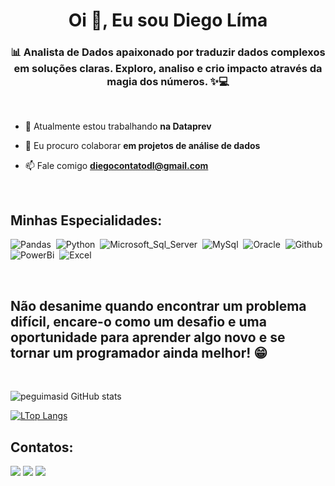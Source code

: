 
<h1 align="center">Oi 👋, Eu sou Diego Líma</h1>

  


<h3 align="center">📊 Analista de Dados apaixonado por traduzir dados complexos em soluções claras. Exploro, analiso e crio impacto através da magia dos números. ✨💻</h3>

&nbsp;

- 🔭 Atualmente estou trabalhando **na Dataprev**

- 👯 Eu procuro colaborar **em projetos de análise de dados**

- 📫 Fale comigo **diegocontatodl@gmail.com**

   &nbsp;
  


  

## Minhas Especialidades:

![Pandas](https://img.shields.io/badge/Pandas-2C2D72?style=for-the-badge&logo=pandas&logoColor=white)&nbsp;
![Python](https://img.shields.io/badge/Python-FFD43B?style=for-the-badge&logo=python&logoColor=blue)&nbsp;
![Microsoft_Sql_Server](https://img.shields.io/badge/Microsoft_SQL_Server-CC2927?style=for-the-badge&logo=microsoft-sql-server&logoColor=white)&nbsp;
![MySql](https://img.shields.io/badge/MySQL-005C84?style=for-the-badge&logo=mysql&logoColor=white)&nbsp;
![Oracle](https://img.shields.io/badge/Oracle-F80000?style=for-the-badge&logo=Oracle&logoColor=white)&nbsp;
![Github](https://img.shields.io/badge/GitHub-100000?style=for-the-badge&logo=github&logoColor=white)&nbsp;
![PowerBi](https://img.shields.io/badge/PowerBI-F2C811?style=for-the-badge&logo=Power%20BI&logoColor=white)&nbsp;
![Excel](https://img.shields.io/badge/Microsoft_Excel-217346?style=for-the-badge&logo=microsoft-excel&logoColor=white)&nbsp;


&nbsp;

## Não desanime quando encontrar um problema difícil, encare-o como um desafio e uma oportunidade para aprender algo novo e se tornar um programador ainda melhor! 😁
&nbsp;

![peguimasid GitHub stats](https://github-readme-stats.vercel.app/api?username=diegolimagomes&show_icons=true&theme=radical)

[![LTop Langs](https://github-readme-stats.vercel.app/api/top-langs/?username=diegolimagomes&layout=compact&title_color=fff&text_color=f8f8f2&hide=java&bg_color=171c24)](https://github.com/diegolimagomes)
&nbsp;

## Contatos:

<div> 

<a href = "mailto:contato.diegocontatodl@gmail.com"> <img src="https://img.shields.io/badge/-Gmail-%23333?style=for-the-badge&logo=gmail&logoColor=white" target="_blank"></a>
<a href="https://www.linkedin.com/in/diego-lima-gomes/" target="_blank"><img src="https://img.shields.io/badge/-LinkedIn-%230077B5?style=for-the-badge&logo=linkedin&logoColor=white"  target="_blank"></a> 
<a href="https://medium.com/@diegocontatodl" target="_blank"><img src="https://img.shields.io/badge/-Medium-%23000000?style=for-the-badge&logo=medium&logoColor=white"  target="_blank"></a> 
</div>&nbsp;&nbsp;





